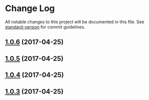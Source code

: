 # Change Log

All notable changes to this project will be documented in this file. See [standard-version](https://github.com/conventional-changelog/standard-version) for commit guidelines.

<a name="1.0.6"></a>
## [1.0.6](https://github.com/CrazySquirrel/gitbook-plugin-template-block/compare/v1.0.5...v1.0.6) (2017-04-25)



<a name="1.0.5"></a>
## [1.0.5](https://github.com/CrazySquirrel/gitbook-plugin-template-block/compare/v1.0.4...v1.0.5) (2017-04-25)



<a name="1.0.4"></a>
## [1.0.4](https://github.com/CrazySquirrel/gitbook-plugin-template-block/compare/v1.0.3...v1.0.4) (2017-04-25)



<a name="1.0.3"></a>
## [1.0.3](https://github.com/CrazySquirrel/gitbook-plugin-template-block/compare/v1.0.2...v1.0.3) (2017-04-25)
